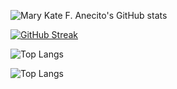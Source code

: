 ![Mary Kate F. Anecito's GitHub stats](https://github-readme-stats.vercel.app/api?username=eisBlume0901&theme=jolly&show_icons=true)

[![GitHub Streak](https://streak-stats.demolab.com?user=eisBlume0901&theme=tokyonight-duo&border_radius=5&date_format=M%20j%5B%2C%20Y%5D)](https://git.io/streak-stats)

![Top Langs](https://github-readme-stats.vercel.app/api/top-langs/?username=eisBlume0901&theme=jolly&hide_progress=true)

![Top Langs](https://github-readme-stats.vercel.app/api/top-langs/?username=eisBlume0901&layout=compact&theme=jolly&hide_progress=true)
